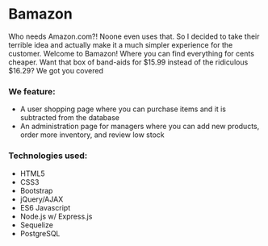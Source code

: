 # Bamazon

Who needs Amazon.com?!  Noone even uses that.  So I decided to take their terrible idea and actually make it a much simpler experience for the customer.  Welcome to Bamazon!  Where you can find everything for cents cheaper.  Want that box of band-aids for $15.99 instead of the ridiculous $16.29?  We got you covered

### We feature:
- A user shopping page where you can purchase items and it is subtracted from the database
- An administration page for managers where you can add new products, order more inventory, and review low stock

### Technologies used:
- HTML5
- CSS3
- Bootstrap
- jQuery/AJAX
- ES6 Javascript
- Node.js w/ Express.js
- Sequelize
- PostgreSQL
